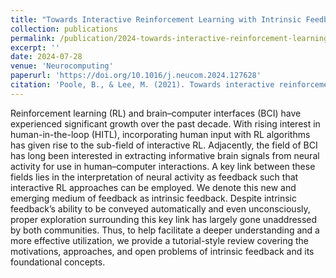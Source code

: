 ```yaml
---
title: "Towards Interactive Reinforcement Learning with Intrinsic Feedback"
collection: publications
permalink: /publication/2024-towards-interactive-reinforcement-learning-with-intrinsic-feedback
excerpt: ''
date: 2024-07-28
venue: 'Neurocomputing'
paperurl: 'https://doi.org/10.1016/j.neucom.2024.127628'
citation: 'Poole, B., & Lee, M. (2021). Towards interactive reinforcement learning with intrinsic feedback. <i>Neurocomputing, 587</i>, 127628.'
---
```

Reinforcement learning (RL) and brain–computer interfaces (BCI) have experienced significant growth over the past decade. With rising interest in human-in-the-loop (HITL), incorporating human input with RL algorithms has given rise to the sub-field of interactive RL. Adjacently, the field of BCI has long been interested in extracting informative brain signals from neural activity for use in human–computer interactions. A key link between these fields lies in the interpretation of neural activity as feedback such that interactive RL approaches can be employed. We denote this new and emerging medium of feedback as intrinsic feedback. Despite intrinsic feedback’s ability to be conveyed automatically and even unconsciously, proper exploration surrounding this key link has largely gone unaddressed by both communities. Thus, to help facilitate a deeper understanding and a more effective utilization, we provide a tutorial-style review covering the motivations, approaches, and open problems of intrinsic feedback and its foundational concepts.